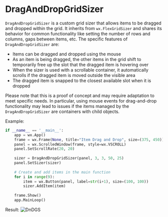 # DragAndDropGridSizer
`DragAndDropGridSizer` is a custom grid sizer that allows items to be dragged and dropped within the grid. It inherits from `wx.FlexGridSizer` and shares its behavior for common functionality like setting the number of rows and columns, gaps
between items, etc.
The specific features of `DragAndDropGridSizer` are:

* Items can be dragged and dropped using the mouse
* As an item is being dragged, the other items in the grid shift to temporarily free up the slot that the dragged item is hovering over
* When the sizer is used with a scrollable container, it automatically scrolls if the dragged item is moved outside the visible area
* The dragged item is snapped to the closest available slot when it is dropped

Please note that this is a proof of concept and may require adaptation to meet specific needs. In particular, using mouse events for drag-and-drop functionality may lead to issues if the items managed by the `DragAndDropGridSizer` are containers with child objects.

Example:
```python
if __name__ == '__main__':
    app = wx.App()
    frame = wx.Frame(None, title="Item Drag and Drop", size=(375, 450))
    panel = wx.ScrolledWindow(frame, style=wx.VSCROLL)
    panel.SetScrollRate(20, 20)
    
    sizer = DragAndDropGridSizer(panel, 3, 3, 50, 25)
    panel.SetSizer(sizer)
    
    # Create and add items in the main function
    for i in range(9):
        item = wx.Button(panel, label=str(i+1), size=(100, 100))
        sizer.AddItem(item)
        
    frame.Show()
    app.MainLoop()
```
Result:
![DnDGS](https://github.com/user-attachments/assets/6ade69cb-fd10-4d0c-8004-58e3a2b85ec9)
